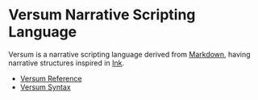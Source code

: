 # Versum Narrative Scripting Language

Versum is a narrative scripting language derived from [Markdown](https://daringfireball.net/projects/markdown/), having narrative structures inspired in [Ink](https://github.com/inkle/ink/blob/master/Documentation/WritingWithInk.md).

* [Versum Reference](/versum/reference.md)
* [Versum Syntax](/versum/syntax.md)

